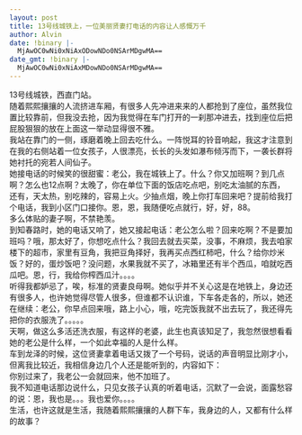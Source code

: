 ```yaml
---
layout: post
title: 13号线城铁上，一位美丽贤妻打电话的内容让人感慨万千
author: Alvin
date: !binary |-
  MjAwOC0wNi0xNiAxODowNDo0NSArMDgwMA==
date_gmt: !binary |-
  MjAwOC0wNi0xNiAxMDowNDo0NSArMDgwMA==
---
```

13号线城铁，西直门站。    
随着熙熙攘攘的人流挤进车厢，有很多人先冲进来来的人都抢到了座位，虽然我位置比较靠前，但我没去抢，因为我觉得在车门打开的一刹那冲进去，找到座位后把屁股狠狠的放在上面这一举动显得很不雅。     
我站在靠门的一侧，琢磨着晚上回去吃什么。一阵悦耳的铃音响起，我这才注意到在我的右侧站着一位女孩子，人很漂亮，长长的头发如瀑布倾泻而下，一袭长群将她衬托的宛若人间仙子。     
她接电话的时候笑的很甜蜜：老公，我在城铁上了。什么？你又加班啊？到几点啊？怎么也12点啊？太晚了，你在单位下面的饭店吃点吧，别吃太油腻的东西，还有，天太热，别吃辣的，容易上火。少抽点烟，晚上你打车回来吧？提前给我打个电话，我到小区门口接你。恩，恩，我随便吃点就行，好，好，88。     
多么体贴的妻子啊，不禁艳羡。     
到知春路时，她的电话又响了，她又接起电话：老公怎么啦？回来吃啊？不是要加班吗？哦，那太好了，你想吃点什么？我回去就去买菜，没事，不麻烦，我去咱家楼下的超市，家里有豆角，我把豆角择好，我再买点西红柿吧，什么？给你炒米饭？好的，蛋炒饭吧？没问题，水果我就不买了，冰箱里还有半个西瓜，咱就吃西瓜吧。恩，行，我给你榨西瓜汁。。。。     
听得我都妒忌了，唉，标准的贤妻良母啊。她似乎并不关心这是在地铁上，身边还有很多人，也许她觉得尽管人很多，但谁都不认识谁，下车各走各的，所以，她还在继续：老公，你早点回来哦，路上小心，哦，吃完饭我就不出去玩了，我还得先把你的衣服洗了。。。。。     
天啊，做这么多活还洗衣服，有这样的老婆，此生也真该知足了，我忽然很想看看她的老公是什么样，一个如此幸福的人是什么样。     
车到龙泽的时候，这位贤妻拿着电话又拨了一个号码，说话的声音明显比刚才小，但离我比较近，我相信身边几个人还是能听到的，内容如下：     
你别过来了，我老公一会就回来，他不加班了。     
我不知道电话那边说什么，只见女孩子认真的听着电话，沉默了一会说，面露愁容的说：恩，我也是。。。我也爱你。。。。     
生活，也许这就是生活，我随着熙熙攘攘的人群下车，我身边的人，又都有什么样的故事？

